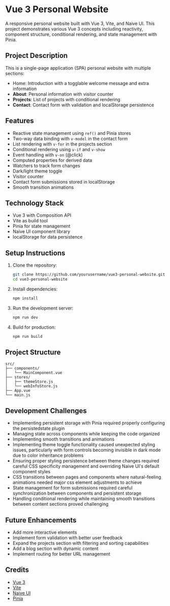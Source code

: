 # Vue 3 Personal Website

A responsive personal website built with Vue 3, Vite, and Naive UI. This project demonstrates various Vue 3 concepts including reactivity, component structure, conditional rendering, and state management with Pinia.

## Project Description

This is a single-page application (SPA) personal website with multiple sections:

- Home: Introduction with a togglable welcome message and extra information
- **About**: Personal information with visitor counter
- **Projects**: List of projects with conditional rendering
- **Contact**: Contact form with validation and localStorage persistence

## Features

- Reactive state management using `ref()` and Pinia stores
- Two-way data binding with `v-model` in the contact form
- List rendering with `v-for` in the projects section
- Conditional rendering using `v-if` and `v-show`
- Event handling with `v-on` (@click)
- Computed properties for derived data
- Watchers to track form changes
- Dark/light theme toggle
- Visitor counter
- Contact form submissions stored in localStorage
- Smooth transition animations

## Technology Stack

- Vue 3 with Composition API
- Vite as build tool
- Pinia for state management
- Naive UI component library
- localStorage for data persistence

## Setup Instructions

1. Clone the repository:
   ```bash
   git clone https://github.com/yourusername/vue3-personal-website.git
   cd vue3-personal-website
   ```

2. Install dependencies:
   ```bash
   npm install
   ```

3. Run the development server:
   ```bash
   npm run dev
   ```

4. Build for production:
   ```bash
   npm run build
   ```

## Project Structure

```
src/
├── components/
│   └── MainComponent.vue
├── stores/
│   ├── themeStore.js
│   └── webInfoStore.js
├── App.vue
└── main.js
```

## Development Challenges

- Implementing persistent storage with Pinia required properly configuring the persistedstate plugin
- Managing state across components while keeping the code organized
- Implementing smooth transitions and animations
- Implementing theme toggle functionality caused unexpected styling issues, particularly with form controls becoming invisible in dark mode due to color inheritance problems
- Ensuring proper styling persistence between theme changes required careful CSS specificity management and overriding Naive UI's default component styles
- CSS transitions between pages and components where natural-feeling animations needed major css element adjustments to achieve
- State management for form submissions required careful synchronization between components and persistent storage
- Handling conditional rendering while maintaining smooth transitions between content sections proved challenging

## Future Enhancements

- Add more interactive elements
- Implement form validation with better user feedback
- Expand the projects section with filtering and sorting capabilities
- Add a blog section with dynamic content
- Implement routing for better URL management

## Credits

- [Vue 3](https://vuejs.org/)
- [Vite](https://vitejs.dev/)
- [Naive UI](https://www.naiveui.com/)
- [Pinia](https://pinia.vuejs.org/)
